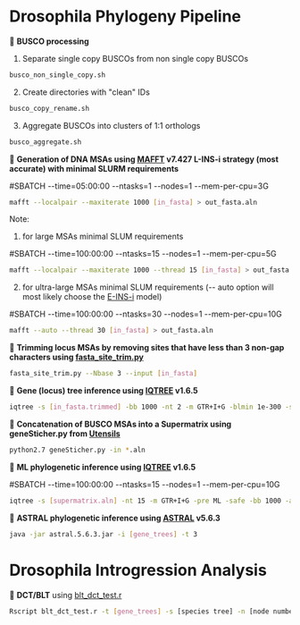# Drosophila Phylogeny Pipeline 

:red_circle: **BUSCO processing**
1) Separate single copy BUSCOs from non single copy BUSCOs    
```bash
busco_non_single_copy.sh
```
2) Create directories with "clean" IDs     
```bash
busco_copy_rename.sh
```     
3) Aggregate BUSCOs into clusters of 1:1 orthologs 
```bash
busco_aggregate.sh
```
:red_circle: **Generation of DNA MSAs using [MAFFT](https://mafft.cbrc.jp/alignment/software/) v7.427 L-INS-i strategy (most accurate) with minimal SLURM requirements**

#SBATCH --time=05:00:00 --ntasks=1 --nodes=1 --mem-per-cpu=3G
```bash
mafft --localpair --maxiterate 1000 [in_fasta] > out_fasta.aln
```
Note: 
1) for large MSAs minimal SLUM requirements 

#SBATCH --time=100:00:00 --ntasks=15 --nodes=1 --mem-per-cpu=5G
```bash
mafft --localpair --maxiterate 1000 --thread 15 [in_fasta] > out_fasta.aln
```
2) for ultra-large MSAs minimal SLUM requirements (-- auto option will most likely choose the [E-INS-i](https://mafft.cbrc.jp/alignment/software/manual/manual.html) model)

#SBATCH --time=100:00:00 --ntasks=30 --nodes=1 --mem-per-cpu=10G
```bash
mafft --auto --thread 30 [in_fasta] > out_fasta.aln
```
:red_circle: **Trimming locus MSAs by removing sites that have less than 3 non-gap characters using [fasta_site_trim.py](https://github.com/SchriderLab/drosophila_phylogeny/blob/master/scripts/fasta_site_trim.py)**
```bash
fasta_site_trim.py --Nbase 3 --input [in_fasta]
```
:red_circle: **Gene (locus) tree inference using [IQTREE](http://www.iqtree.org/) v1.6.5**
```bash
iqtree -s [in_fasta.trimmed] -bb 1000 -nt 2 -m GTR+I+G -blmin 1e-300 -safe
```


:red_circle: **Concatenation of BUSCO MSAs into a Supermatrix using geneSticher.py from [Utensils](https://github.com/ballesterus/Utensils)**  
```bash
python2.7 geneSticher.py -in *.aln
```

:red_circle: **ML phylogenetic inference using [IQTREE](http://www.iqtree.org/) v1.6.5**

#SBATCH --time=100:00:00 --ntasks=15 --nodes=1 --mem-per-cpu=10G
```bash
iqtree -s [supermatrix.aln] -nt 15 -m GTR+I+G -pre ML -safe -bb 1000 -alrt 1000 -abayes
```
:red_circle: **ASTRAL phylogenetic inference using [ASTRAL](https://github.com/smirarab/ASTRAL) v5.6.3**
```bash
java -jar astral.5.6.3.jar -i [gene_trees] -t 3
```
# Drosophila Introgression Analysis 
:red_circle: **DCT/BLT** using [blt_dct_test.r](https://github.com/SchriderLab/drosophila_phylogeny/blob/master/scripts/blt_dct_test.r) 
```bash
Rscript blt_dct_test.r -t [gene_trees] -s [species tree] -n [node number] -c [cores] -p [prefix] -o [outgroup species]
```




